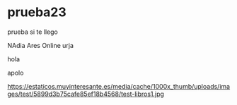 # prueba23
prueba
si te llego

NAdia 
Ares
Online 
urja

hola



apolo


https://estaticos.muyinteresante.es/media/cache/1000x_thumb/uploads/images/test/5899d3b75cafe85ef18b4568/test-libros1.jpg
